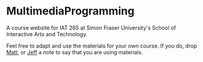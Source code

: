 MultimediaProgramming
=====================

A course website for IAT 265 at Simon Fraser University's School of Interactive Arts and Technology. 

Feel free to adapt and use the materials for your own course. If you do, drop [Matt](mlockyer@sfu.ca), or [Jeff](jguenthe@sfu.ca) a note to say that you are using materials.